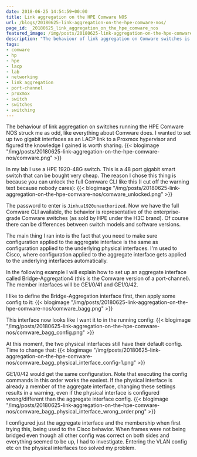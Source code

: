 ```yaml
---
date: 2018-06-25 14:54:59+00:00
title: Link aggregation on the HPE Comware NOS
url: /blogs/20180625-link-aggregation-on-the-hpe-comware-nos/
page_id: _20180625_link_aggregation_on_the_hpe_comware_nos
featured_image: /img/posts/20180625-link-aggregation-on-the-hpe-comware-nos/comware.png
description: "The behaviour of link aggregation on Comware switches is unusual. I figure the knowledge I gained is worth sharing."
tags:
- comware
- hp
- hpe
- lacp
- lab
- networking
- link aggregation
- port-channel
- proxmox
- switch
- switches
- switching
---
```


The behaviour of link aggregation on switches running the HPE Comware NOS struck me as odd, like everything about Comware does. I wanted to set up two gigabit interfaces as an LACP link to a Proxmox hypervisor and figured the knowledge I gained is worth sharing.
{{< blogimage "/img/posts/20180625-link-aggregation-on-the-hpe-comware-nos/comware.png" >}}
<!--more-->
In my lab I use a HPE 1920-48G switch. This is a 48 port gigabit smart switch that can be bought very cheap. The reason I chose this thing is because you can unlock the full Comware CLI like this (I cut off the warning text because nobody cares):
{{< blogimage "/img/posts/20180625-link-aggregation-on-the-hpe-comware-nos/comware_unlocked.png" >}}

The password to enter is `Jinhua1920unauthorized`. Now we have the full Comware CLI available, the behavior is representative of the enterprise-grade Comware switches (as sold by HPE under the H3C brand). Of course there can be differences between switch models and software versions.

The main thing I ran into is the fact that you need to make sure configuration applied to the aggregate interface is the same as configuration applied to the underlying physical interfaces. I'm used to Cisco, where configuration applied to the aggregate interface gets applied to the underlying interfaces automatically.

In the following example I will explain how to set up an aggregate interface called Bridge-Aggregation4 (this is the Comware version of a port-channel). The member interfaces will be GE1/0/41 and GE1/0/42.

I like to define the Bridge-Aggregation interface first, then apply some config to it:
{{< blogimage "/img/posts/20180625-link-aggregation-on-the-hpe-comware-nos/comware_bagg.png" >}}

This interface now looks like I want it to in the running config:
{{< blogimage "/img/posts/20180625-link-aggregation-on-the-hpe-comware-nos/comware_bagg_config.png" >}}

At this moment, the two physical interfaces still have their default config. Time to change that:
{{< blogimage "/img/posts/20180625-link-aggregation-on-the-hpe-comware-nos/comware_bagg_physical_interface_config-1.png" >}}

GE1/0/42 would get the same configuration. Note that executing the config commands in this order works the easiest. If the physical interface is already a member of the aggregate interface, changing these settings results in a warning, even if the physical interface is configured wrong/different than the aggregate interface config.
{{< blogimage "/img/posts/20180625-link-aggregation-on-the-hpe-comware-nos/comware_bagg_physical_interface_wrong_order.png" >}}

I configured just the aggregate interface and the membership when first trying this, being used to the Cisco behavior. When frames were not being bridged even though all other config was correct on both sides and everything seemed to be up, I had to investigate. Entering the VLAN config etc on the physical interfaces too solved my problem.
